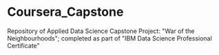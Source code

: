 # Coursera_Capstone
Repository of Applied Data Science Capstone Project: "War of the Neighbourhoods"; completed as part of "IBM Data Science Professional Certificate"
